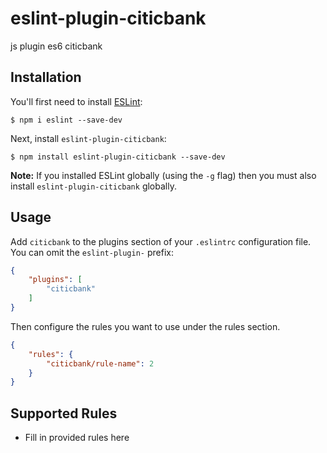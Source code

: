 # eslint-plugin-citicbank

js plugin es6 citicbank

## Installation

You'll first need to install [ESLint](http://eslint.org):

```
$ npm i eslint --save-dev
```

Next, install `eslint-plugin-citicbank`:

```
$ npm install eslint-plugin-citicbank --save-dev
```

**Note:** If you installed ESLint globally (using the `-g` flag) then you must also install `eslint-plugin-citicbank` globally.

## Usage

Add `citicbank` to the plugins section of your `.eslintrc` configuration file. You can omit the `eslint-plugin-` prefix:

```json
{
    "plugins": [
        "citicbank"
    ]
}
```


Then configure the rules you want to use under the rules section.

```json
{
    "rules": {
        "citicbank/rule-name": 2
    }
}
```

## Supported Rules

* Fill in provided rules here





